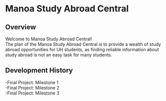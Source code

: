 # Manoa Study Abroad Central

## Overview
Welcome to Manoa Study Abroad Central!<br>The plan of the Manoa Study Abroad Central is to provide a wealth of study abroad opportunities for UH students, as finding reliable information about study abroad is not an easy task for many students.

## Development History
-Final Project: Milestone 1<br>
-Final Project: Milestone 2<br>
-Final Project: Milestone 3<br>
